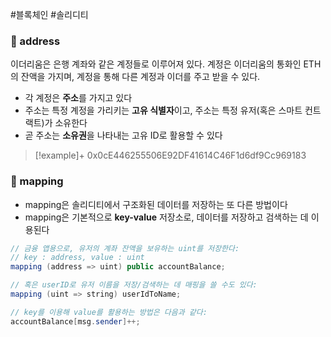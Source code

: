 #블록체인 #솔리디티 
### 📌 address
이더리움은 은행 계좌와 같은 계정들로 이루어져 있다. 계정은 이더리움의 통화인 ETH의 잔액을 가지며, 계정을 통해 다른 계정과 이더를 주고 받을 수 있다.

+ 각 계정은 **주소**를 가지고 있다
+ 주소는 특정 계정을 가리키는 **고유 식별자**이고, 주소는 특정 유저(혹은 스마트 컨트랙트)가 소유한다
+ 곧 주소는 **소유권**을 나타내는 고유 ID로 활용할 수 있다

> [!example]+ 
> 0x0cE446255506E92DF41614C46F1d6df9Cc969183

### 📌 mapping
+ mapping은 솔리디티에서 구조화된 데이터를 저장하는 또 다른 방법이다
+ mapping은 기본적으로 **key-value** 저장소로, 데이터를 저장하고 검색하는 데 이용된다
```Java
// 금융 앱용으로, 유저의 계좌 잔액을 보유하는 uint를 저장한다:
// key : address, value : uint
mapping (address => uint) public accountBalance;

// 혹은 userID로 유저 이름을 저장/검색하는 데 매핑을 쓸 수도 있다:
mapping (uint => string) userIdToName;

// key를 이용해 value를 활용하는 방법은 다음과 같다:
accountBalance[msg.sender]++;
```

